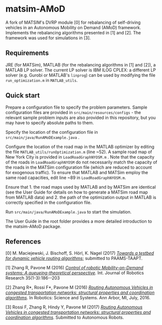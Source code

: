 # matsim-AMoD
A fork of MATSIM's DVRP module [0] for rebalancing of self-driving vehicles in an Autonomous Mobility on Demand (AMoD) framework. Implements the rebalancing algorithms presented in [1] and [2]. The framework was used for simulations in [3].
## Requirements
JRE (for MATSim), MATLAB (for the rebalancing algorithms in [1] and [2]), a MATLAB LP solver. The current LP solver is IBM ILOG CPLEX: a different LP solver (e.g. Gurobi or MATLAB's `linprog`) can be used by modifying the file `run_optimization.m` in `MATLAB_utils`.

## Quick start
Prepare a configuration file to specify the problem parameters. Sample configuration files are provided in `src/main/resources/configs` - the relevant sample problem inputs are also provided in this repository, but you may have to specify absolute paths to them.

Specify the location of the configuration file in `src/main/java/RunAMoDExample.java` .

Configure the location of the road map in the MATLAB optimizer by editing the file `MATLAB_utils/runOptimization.m` (line ~52). A sample road map of New York City is provided in `LoadRoadGraphNYOSM.m` . Note that the capacity of the roads in `LoadRoadGraphNYOSM` do not necessarily match the capacity of the roads in the MATSim configuration file (which are reduced to account for exogenous traffic). To ensure that MATLAB and MATSim employ the same road capacities, edit line ~89 in `LoadRoadGraphNYOSM.m`.

Ensure that 1. the road maps used by MATLAB and by MATSim are identical (see the User Guide for details on how to generate a MATSim road map from MATLAB data) and 2. the path of the optimization output in MATLAB is correctly specified in the configuration file.

Run `src/main/java/RunAMoDExample.java` to start the simulation.

The User Guide in the root folder provides a more detailed introduction to the matsim-AMoD package.

## References

[0] M. Maciejewski, J. Bischoff, S. Hörl, K. Nagel (2017) *[Towards a testbed for dynamic vehicle routing algorithms](https://svn.vsp.tu-berlin.de/repos/public-svn/publications/vspwp/2017/17-06/)*; submitted to PAAMS-TAAPT.

[1] Zhang R, Pavone M (2016) *[Control of robotic Mobility-on-Demand systems: A queueing-theoretical perspective](http://web.stanford.edu/~pavone/IJRR_Submission/Zhang.Pavone.IJRR15.pdf)*. Int. Journal of Robotics Research 35(1-3):186--203

[2] Zhang R*, Rossi F*, Pavone M (2016) *[Routing Autonomous Vehicles in congested transportation networks: structural properties and coordination algorithms](http://www.roboticsproceedings.org/rss12/p32.html)*. In Robotics: Science and Systems. Ann Arbor, MI, July, 2016.

[3] Rossi F, Zhang R, Hindy Y, Pavone M (2017) *[Routing Autonomous Vehicles in congested transportation networks: structural properties and coordination algorithms](https://web.stanford.edu/~frossi2/pdf/Rossi.Zhang.Hindy.Pavone.AURO17.pdf)*. Submitted to Autonomous Robots.
